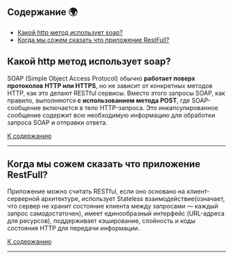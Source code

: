 ## Содержание 🌍 <a id="content"></a>

+ [Какой http метод использует soap?](#http-метод)  
+ [Когда мы сожем сказать что приложение RestFull?](#приложение-RestFull)  


## Какой http метод использует soap? <a id="http-метод"></a>

SOAP (Simple Object Access Protocol) обычно **работает поверх протоколов HTTP или HTTPS**, 
но не зависит от конкретных методов HTTP, как это делают RESTful сервисы. Вместо этого запросы SOAP,
как правило, выполняются **с использованием метода POST**, где SOAP-сообщение включается в тело HTTP-запроса. 
Это инкапсулированное сообщение содержит всю необходимую информацию для обработки запроса SOAP и отправки ответа.


[К содержанию](#content)

---

## Когда мы сожем сказать что приложение RestFull? <a id="приложение-RestFull"></a>

Приложение можно считать RESTful, если оно основано на клиент-серверной архитектуре, 
использует Stateless взаимодействие(означает, что сервер не хранит состояние клиента между запросами — каждый запрос самодостаточен),
имеет единообразный интерфейс (URL-адреса для ресурсов), 
поддерживает кэширование, слойность и коды состояния HTTP для передачи информации.

[К содержанию](#content)

---
